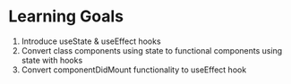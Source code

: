 # Learning Goals

1. Introduce useState & useEffect hooks
2. Convert class components using state to functional components using state with hooks
3. Convert componentDidMount functionality to useEffect hook